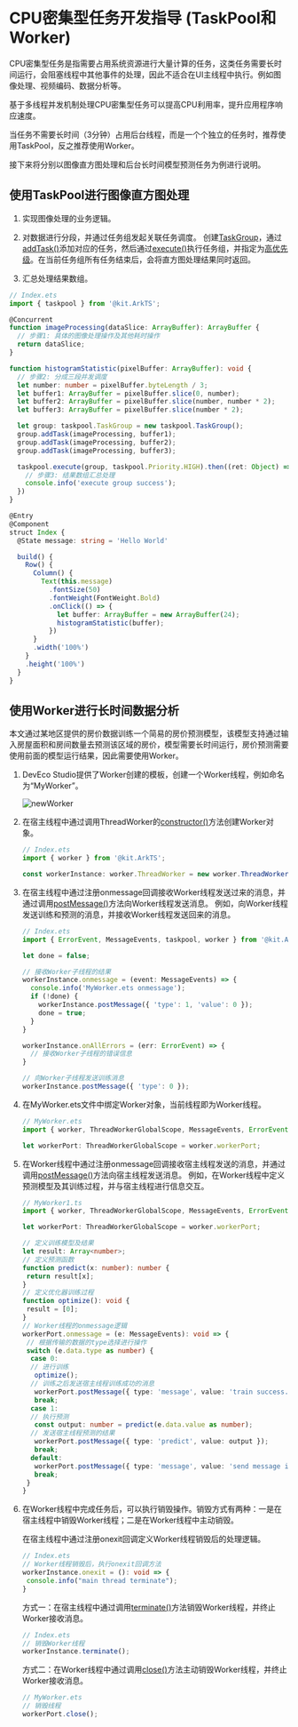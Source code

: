 # CPU密集型任务开发指导 (TaskPool和Worker)


CPU密集型任务是指需要占用系统资源进行大量计算的任务，这类任务需要长时间运行，会阻塞线程中其他事件的处理，因此不适合在UI主线程中执行。例如图像处理、视频编码、数据分析等。


基于多线程并发机制处理CPU密集型任务可以提高CPU利用率，提升应用程序响应速度。


当任务不需要长时间（3分钟）占用后台线程，而是一个个独立的任务时，推荐使用TaskPool，反之推荐使用Worker。

接下来将分别以图像直方图处理和后台长时间模型预测任务为例进行说明。


## 使用TaskPool进行图像直方图处理

1. 实现图像处理的业务逻辑。

2. 对数据进行分段，并通过任务组发起关联任务调度。
   创建[TaskGroup](../reference/apis-arkts/js-apis-taskpool.md#taskgroup10)，通过[addTask()](../reference/apis-arkts/js-apis-taskpool.md#addtask10)添加对应的任务，然后通过[execute()](../reference/apis-arkts/js-apis-taskpool.md#taskpoolexecute10)执行任务组，并指定为[高优先级](../reference/apis-arkts/js-apis-taskpool.md#priority)。在当前任务组所有任务结束后，会将直方图处理结果同时返回。

3. 汇总处理结果数组。

```ts
// Index.ets
import { taskpool } from '@kit.ArkTS';

@Concurrent
function imageProcessing(dataSlice: ArrayBuffer): ArrayBuffer {
  // 步骤1: 具体的图像处理操作及其他耗时操作
  return dataSlice;
}

function histogramStatistic(pixelBuffer: ArrayBuffer): void {
  // 步骤2: 分成三段并发调度
  let number: number = pixelBuffer.byteLength / 3;
  let buffer1: ArrayBuffer = pixelBuffer.slice(0, number);
  let buffer2: ArrayBuffer = pixelBuffer.slice(number, number * 2);
  let buffer3: ArrayBuffer = pixelBuffer.slice(number * 2);

  let group: taskpool.TaskGroup = new taskpool.TaskGroup();
  group.addTask(imageProcessing, buffer1);
  group.addTask(imageProcessing, buffer2);
  group.addTask(imageProcessing, buffer3);

  taskpool.execute(group, taskpool.Priority.HIGH).then((ret: Object) => {
    // 步骤3: 结果数组汇总处理
    console.info('execute group success');
  })
}

@Entry
@Component
struct Index {
  @State message: string = 'Hello World'

  build() {
    Row() {
      Column() {
        Text(this.message)
          .fontSize(50)
          .fontWeight(FontWeight.Bold)
          .onClick(() => {
            let buffer: ArrayBuffer = new ArrayBuffer(24);
            histogramStatistic(buffer);
          })
      }
      .width('100%')
    }
    .height('100%')
  }
}
```
<!-- @[process_image_histogram](https://gitee.com/openharmony/applications_app_samples/blob/master/code/DocsSample/ArkTS/ArkTsConcurrent/ApplicationMultithreadingDevelopment/ApplicationMultithreading/entry/src/main/ets/managers/CpuIntensiveTaskDevelopment.ets) -->


## 使用Worker进行长时间数据分析

本文通过某地区提供的房价数据训练一个简易的房价预测模型，该模型支持通过输入房屋面积和房间数量去预测该区域的房价，模型需要长时间运行，房价预测需要使用前面的模型运行结果，因此需要使用Worker。

1. DevEco Studio提供了Worker创建的模板，创建一个Worker线程，例如命名为“MyWorker”。

   ![newWorker](figures/newWorker.png)

2. 在宿主线程中通过调用ThreadWorker的[constructor()](../reference/apis-arkts/js-apis-worker.md#constructor9)方法创建Worker对象。

    ```ts
    // Index.ets
    import { worker } from '@kit.ArkTS';

    const workerInstance: worker.ThreadWorker = new worker.ThreadWorker('entry/ets/workers/MyWorker.ets');
    ```

3. 在宿主线程中通过注册onmessage回调接收Worker线程发送过来的消息，并通过调用[postMessage()](../reference/apis-arkts/js-apis-worker.md#postmessage9)方法向Worker线程发送消息。
   例如，向Worker线程发送训练和预测的消息，并接收Worker线程发送回来的消息。

    ```ts
    // Index.ets
    import { ErrorEvent, MessageEvents, taskpool, worker } from '@kit.ArkTS';

    let done = false;

    // 接收Worker子线程的结果
    workerInstance.onmessage = (event: MessageEvents) => {
      console.info('MyWorker.ets onmessage');
      if (!done) {
        workerInstance.postMessage({ 'type': 1, 'value': 0 });
        done = true;
      }
    }

    workerInstance.onAllErrors = (err: ErrorEvent) => {
      // 接收Worker子线程的错误信息
    }

    // 向Worker子线程发送训练消息
    workerInstance.postMessage({ 'type': 0 });
    ```
    <!-- @[call_worker_message](https://gitee.com/openharmony/applications_app_samples/blob/master/code/DocsSample/ArkTS/ArkTsConcurrent/ApplicationMultithreadingDevelopment/ApplicationMultithreading/entry/src/main/ets/managers/CpuIntensiveTaskDevelopment.ets) -->

4. 在MyWorker.ets文件中绑定Worker对象，当前线程即为Worker线程。

   ```ts
   // MyWorker.ets
   import { worker, ThreadWorkerGlobalScope, MessageEvents, ErrorEvent } from '@kit.ArkTS';

   let workerPort: ThreadWorkerGlobalScope = worker.workerPort;
   ```

5. 在Worker线程中通过注册onmessage回调接收宿主线程发送的消息，并通过调用[postMessage()](../reference/apis-arkts/js-apis-worker.md#postmessage9-2)方法向宿主线程发送消息。
    例如，在Worker线程中定义预测模型及其训练过程，并与宿主线程进行信息交互。

    ```ts
    // MyWorker1.ts
    import { worker, ThreadWorkerGlobalScope, MessageEvents, ErrorEvent } from '@kit.ArkTS';

    let workerPort: ThreadWorkerGlobalScope = worker.workerPort;

    // 定义训练模型及结果
    let result: Array<number>;
    // 定义预测函数
    function predict(x: number): number {
     return result[x];
    }
    // 定义优化器训练过程
    function optimize(): void {
     result = [0];
    }
    // Worker线程的onmessage逻辑
    workerPort.onmessage = (e: MessageEvents): void => {
     // 根据传输的数据的type选择进行操作
     switch (e.data.type as number) {
      case 0:
      // 进行训练
       optimize();
      // 训练之后发送宿主线程训练成功的消息
       workerPort.postMessage({ type: 'message', value: 'train success.' });
       break;
      case 1:
      // 执行预测
       const output: number = predict(e.data.value as number);
      // 发送宿主线程预测的结果
       workerPort.postMessage({ type: 'predict', value: output });
       break;
      default:
       workerPort.postMessage({ type: 'message', value: 'send message is invalid' });
       break;
     }
    }
    ```
    <!-- @[interact_main_thread](https://gitee.com/openharmony/applications_app_samples/blob/master/code/DocsSample/ArkTS/ArkTsConcurrent/ApplicationMultithreadingDevelopment/ApplicationMultithreading/entry/src/main/ets/workers/MyWorker1.ts) -->

6. 在Worker线程中完成任务后，可以执行销毁操作。销毁方式有两种：一是在宿主线程中销毁Worker线程；二是在Worker线程中主动销毁。

    在宿主线程中通过注册onexit回调定义Worker线程销毁后的处理逻辑。

    ```ts
    // Index.ets
    // Worker线程销毁后，执行onexit回调方法
    workerInstance.onexit = (): void => {
     console.info("main thread terminate");
    }
    ```

    方式一：在宿主线程中通过调用[terminate()](../reference/apis-arkts/js-apis-worker.md#terminate9)方法销毁Worker线程，并终止Worker接收消息。

    ```ts
    // Index.ets
    // 销毁Worker线程
    workerInstance.terminate();
    ```

    方式二：在Worker线程中通过调用[close()](../reference/apis-arkts/js-apis-worker.md#close9)方法主动销毁Worker线程，并终止Worker接收消息。

    ```ts
    // MyWorker.ets
    // 销毁线程
    workerPort.close();
    ```
    <!-- @[after_destroy_callback](https://gitee.com/openharmony/applications_app_samples/blob/master/code/DocsSample/ArkTS/ArkTsConcurrent/ApplicationMultithreadingDevelopment/ApplicationMultithreading/entry/src/main/ets/managers/CpuIntensiveTaskDevelopment.ets) -->